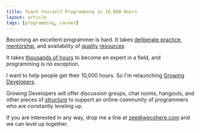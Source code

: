 ```yaml
---
title: Teach Yourself Programming in 10,000 Hours
layout: article
tags: [programming, career]
---
```


Becoming an excellent programmer is hard. It takes
[deliberate practice](http://expertenough.com/1423/deliberate-practice),
[mentorship](http://chimera.labs.oreilly.com/books/1234000001813/ch04.html#find_mentors),
and availability of [quality](http://teamtreehouse.com/home)
[resources](https://www.codeschool.com/).

It takes [thousands of hours] to
become en expert in a field, and programming is no exception.

[thousands of hours]: https://en.wikipedia.org/wiki/Outliers_(book)
<!--more-->

I want to help people get their 10,000 hours. So I'm relaunching
[Growing Developers](http://growingdevelopers.com).

Growing Developers will offer discussion groups, chat rooms, hangouts, and other
pieces of [structure](/articles/structure-and-space/) to support an online
community of programmers who are constantly leveling up.

If you are interested in any way, drop me a line at
[zee@wecohere.com](mailto:zee@wecohere.com) and we can level up together.
